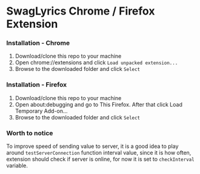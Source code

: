 SwagLyrics Chrome / Firefox Extension
============================

### Installation - Chrome

1. Download/clone this repo to your machine
2. Open chrome://extensions and click `Load unpacked extension...`
3. Browse to the downloaded folder and click `Select`

### Installation - Firefox
1. Download/clone this repo to your machine
2. Open about:debugging and go to This Firefox. After that click Load Temporary Add-on...
3. Browse to the downloaded folder and click `Select`


### Worth to notice

To improve speed of sending value to server, it is a good idea to play around `testServerConnection` function interval value, since it is how often, extension should check if server is online, for now it is set to `checkInterval` variable.
